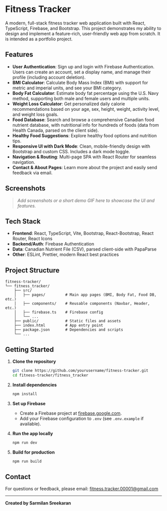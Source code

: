 # Fitness Tracker

A modern, full-stack fitness tracker web application built with React, TypeScript, Firebase, and Bootstrap. This project demonstrates my ability to design and implement a feature-rich, user-friendly web app from scratch. It is intended as a portfolio project.

## Features

- **User Authentication**: Sign up and login with Firebase Authentication. Users can create an account, set a display name, and manage their profile (including account deletion).
- **BMI Calculator**: Calculate Body Mass Index (BMI) with support for metric and imperial units, and see your BMI category.
- **Body Fat Calculator**: Estimate body fat percentage using the U.S. Navy method, supporting both male and female users and multiple units.
- **Weight Loss Calculator**: Get personalized daily calorie recommendations based on your age, sex, height, weight, activity level, and weight loss goals.
- **Food Database**: Search and browse a comprehensive Canadian food nutrient database, with nutritional info for hundreds of foods (data from Health Canada, parsed on the client side).
- **Healthy Food Suggestions**: Explore healthy food options and nutrition tips.
- **Responsive UI with Dark Mode**: Clean, mobile-friendly design with Bootstrap and custom CSS. Includes a dark mode toggle.
- **Navigation & Routing**: Multi-page SPA with React Router for seamless navigation.
- **Contact & About Pages**: Learn more about the project and easily send feedback via email.

## Screenshots

> _Add screenshots or a short demo GIF here to showcase the UI and features._

## Tech Stack

- **Frontend**: React, TypeScript, Vite, Bootstrap, React-Bootstrap, React Router, React Icons
- **Backend/Auth**: Firebase Authentication
- **Data**: Canadian Nutrient File (CSV), parsed client-side with PapaParse
- **Other**: ESLint, Prettier, modern React best practices

## Project Structure

```
fitness-tracker/
└── fitness_tracker/
    ├── src/
    │   ├── pages/         # Main app pages (BMI, Body Fat, Food DB, etc.)
    │   ├── components/    # Reusable components (Navbar, Header, etc.)
    │   ├── firebase.ts    # Firebase config
    │   └── ...
    ├── public/            # Static files and assets
    ├── index.html         # App entry point
    ├── package.json       # Dependencies and scripts
    └── ...
```

## Getting Started

1. **Clone the repository**

   ```bash
   git clone https://github.com/yourusername/fitness-tracker.git
   cd fitness-tracker/fitness_tracker
   ```

2. **Install dependencies**

   ```bash
   npm install
   ```

3. **Set up Firebase**
   - Create a Firebase project at [firebase.google.com](https://firebase.google.com/).
   - Add your Firebase configuration to `.env` (see `.env.example` if available).

4. **Run the app locally**

   ```bash
   npm run dev
   ```

5. **Build for production**

   ```bash
   npm run build
   ```

## Contact

For questions or feedback, please email: [fitness.tracker.00001@gmail.com](mailto:fitness.tracker.00001@gmail.com)

---

**Created by Sarmilan Sreekaran**